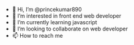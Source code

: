 - 👋 Hi, I’m @princekumar890
- 👀 I’m interested in front end web developer
- 🌱 I’m currently learning javascript
- 💞️ I’m looking to collaborate on web developer
- 📫 How to reach me 

<!---
princekumar890/princekumar890 is a ✨ special ✨ repository because its `README.md` (this file) appears on your GitHub profile.
You can click the Preview link to take a look at your changes.
--->
